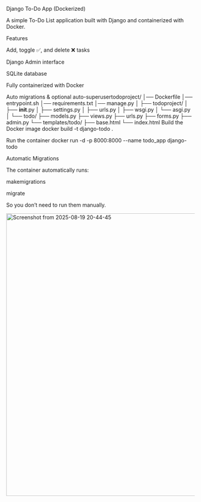 Django To-Do App (Dockerized)

A simple To-Do List application built with Django and containerized with Docker.

Features

Add, toggle ✅, and delete ❌ tasks

Django Admin interface

SQLite database

Fully containerized with Docker

Auto migrations & optional auto-superusertodoproject/
│── Dockerfile
│── entrypoint.sh
│── requirements.txt
│── manage.py
│
├── todoproject/
│   ├── __init__.py
│   ├── settings.py
│   ├── urls.py
│   ├── wsgi.py
│   └── asgi.py
│
└── todo/
    ├── models.py
    ├── views.py
    ├── urls.py
    ├── forms.py
    ├── admin.py
    └── templates/todo/
        ├── base.html
        └── index.html
Build the Docker image
docker build -t django-todo .

Run the container
docker run -d -p 8000:8000 --name todo_app django-todo

Automatic Migrations

The container automatically runs:

makemigrations

migrate

So you don’t need to run them manually.

<img width="1514" height="753" alt="Screenshot from 2025-08-19 20-44-45" src="https://github.com/user-attachments/assets/ceab05cb-17e3-4e7c-9253-d6206b4025fc" />


